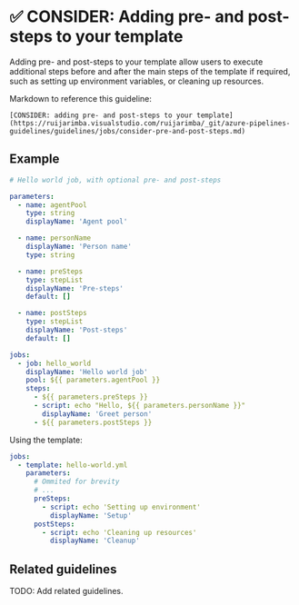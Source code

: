# ✅ CONSIDER: Adding pre- and post-steps to your template

Adding pre- and post-steps to your template allow users to execute
additional steps before and after the main steps of the template if required,
such as setting up environment variables, or cleaning up resources.

Markdown to reference this guideline:

```plaintext
[CONSIDER: adding pre- and post-steps to your template](https://ruijarimba.visualstudio.com/ruijarimba/_git/azure-pipelines-guidelines/guidelines/jobs/consider-pre-and-post-steps.md)
```

## Example

```yaml
# Hello world job, with optional pre- and post-steps

parameters:
  - name: agentPool
    type: string
    displayName: 'Agent pool'

  - name: personName
    displayName: 'Person name'
    type: string

  - name: preSteps
    type: stepList
    displayName: 'Pre-steps'
    default: []

  - name: postSteps
    type: stepList
    displayName: 'Post-steps'
    default: []

jobs:
  - job: hello_world
    displayName: 'Hello world job'
    pool: ${{ parameters.agentPool }}
    steps:
      - ${{ parameters.preSteps }}
      - script: echo "Hello, ${{ parameters.personName }}"
        displayName: 'Greet person'
      - ${{ parameters.postSteps }}
```

Using the template:

```yaml
jobs:
  - template: hello-world.yml
    parameters:
      # Ommited for brevity
      # ...
      preSteps:
        - script: echo 'Setting up environment'
          displayName: 'Setup'
      postSteps:
        - script: echo 'Cleaning up resources'
          displayName: 'Cleanup'
```

## Related guidelines

TODO: Add related guidelines.
